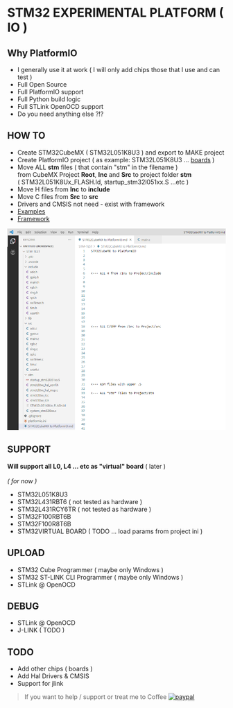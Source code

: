 #  STM32 EXPERIMENTAL PLATFORM ( IO )

## Why PlatformIO
* I generally use it at work ( I will only add chips those that I use and can test )
* Full Open Source
* Full PlatformIO support
* Full Python build logic
* Full STLink OpenOCD support
* Do you need anything else ?!?

## HOW TO
* Create STM32CubeMX ( STM32L051K8U3 ) and export to MAKE project
* Create PlatformIO project ( as example: STM32L051K8U3 ... [boards](https://github.com/Wiz-IO/wizio-stm/tree/main/boards) )
* Move ALL **stm** files ( that contain "stm" in the filename ) <br>from CubeMX Project **Root**, **Inc** and **Src** to project folder **stm** <br> ( STM32L051K8Ux_FLASH.ld, startup_stm32l051xx.S ...etc )
* Move H files from **Inc** to **include**
* Move C files from **Src** to **src**
* Drivers and CMSIS not need - exist with framework
* [Examples](https://github.com/Wiz-IO/wizio-stm/tree/main/examples)
* [Framework](https://github.com/Wiz-IO/framework-wizio-stm)

![stm](https://raw.githubusercontent.com/Wiz-IO/LIB/master/STM/STM32CubeMX-PlatformIO.png)

## SUPPORT
**Will support all L0, L4 ... etc as "virtual" board** ( later )<br><br>
_( for now )_
* STM32L051K8U3 
* STM32L431RBT6 ( not tested as hardware )
* STM32L431RCY6TR ( not tested as hardware )
* STM32F100RBT6B
* STM32F100R8T6B
* STM32VIRTUAL BOARD ( TODO ... load params from project ini )

## UPLOAD
* STM32 Cube Programmer ( maybe only Windows )
* STM32 ST-LINK CLI Programmer ( maybe only Windows )
* STLink @ OpenOCD

## DEBUG
* STLink @ OpenOCD
* J-LINK ( TODO )

## TODO
* Add other chips ( boards )
* Add Hal Drivers & CMSIS
* Support for jlink

>If you want to help / support or treat me to Coffee  [![paypal](https://www.paypalobjects.com/en_US/i/btn/btn_donate_SM.gif)](https://www.paypal.com/cgi-bin/webscr?cmd=_s-xclick&hosted_button_id=ESUP9LCZMZTD6)
